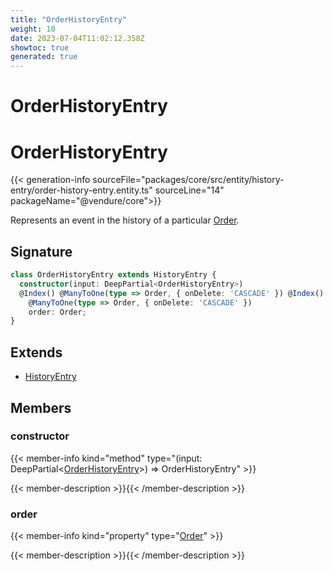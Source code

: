 ```yaml
---
title: "OrderHistoryEntry"
weight: 10
date: 2023-07-04T11:02:12.358Z
showtoc: true
generated: true
---
```

<!-- This file was generated from the Vendure source. Do not modify. Instead, re-run the "docs:build" script -->

# OrderHistoryEntry
<div class="symbol">


# OrderHistoryEntry

{{< generation-info sourceFile="packages/core/src/entity/history-entry/order-history-entry.entity.ts" sourceLine="14" packageName="@vendure/core">}}

Represents an event in the history of a particular <a href='/typescript-api/entities/order#order'>Order</a>.

## Signature

```TypeScript
class OrderHistoryEntry extends HistoryEntry {
  constructor(input: DeepPartial<OrderHistoryEntry>)
  @Index() @ManyToOne(type => Order, { onDelete: 'CASCADE' }) @Index()
    @ManyToOne(type => Order, { onDelete: 'CASCADE' })
    order: Order;
}
```
## Extends

 * <a href='/typescript-api/entities/history-entry#historyentry'>HistoryEntry</a>


## Members

### constructor

{{< member-info kind="method" type="(input: DeepPartial&#60;<a href='/typescript-api/entities/order-history-entry#orderhistoryentry'>OrderHistoryEntry</a>&#62;) => OrderHistoryEntry"  >}}

{{< member-description >}}{{< /member-description >}}

### order

{{< member-info kind="property" type="<a href='/typescript-api/entities/order#order'>Order</a>"  >}}

{{< member-description >}}{{< /member-description >}}


</div>
